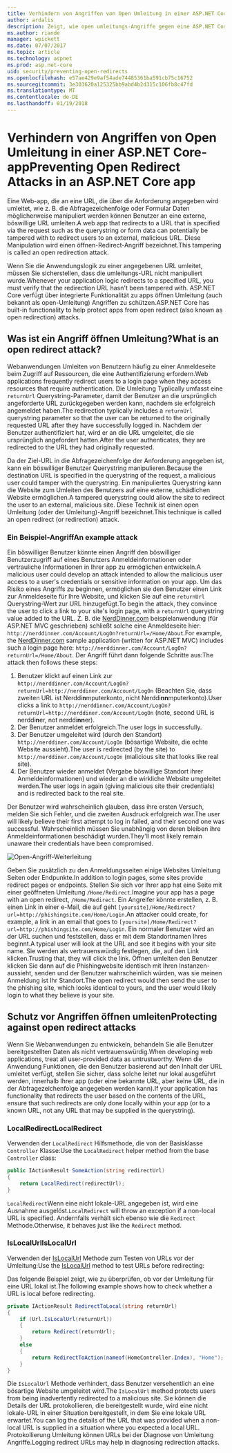 ```yaml
---
title: Verhindern von Angriffen von Open Umleitung in einer ASP.NET Core-app | Microsoft Docs
author: ardalis
description: Zeigt, wie open umleitungs-Angriffe gegen eine ASP.NET Core-app zu verhindern
ms.author: riande
manager: wpickett
ms.date: 07/07/2017
ms.topic: article
ms.technology: aspnet
ms.prod: asp.net-core
uid: security/preventing-open-redirects
ms.openlocfilehash: e57ae429e9af54ade74485361ba591cb75c16752
ms.sourcegitcommit: 3e303620a125325bb9abd4b2d315c106fb8c47fd
ms.translationtype: MT
ms.contentlocale: de-DE
ms.lasthandoff: 01/19/2018
---
```

# <a name="preventing-open-redirect-attacks-in-an-aspnet-core-app"></a><span data-ttu-id="5a006-103">Verhindern von Angriffen von Open Umleitung in einer ASP.NET Core-app</span><span class="sxs-lookup"><span data-stu-id="5a006-103">Preventing Open Redirect Attacks in an ASP.NET Core app</span></span>

<span data-ttu-id="5a006-104">Eine Web-app, die an eine URL, die über die Anforderung angegeben wird umleitet, wie z. B. die Abfragezeichenfolge oder Formular Daten möglicherweise manipuliert werden können Benutzer an eine externe, böswillige URL umleiten.</span><span class="sxs-lookup"><span data-stu-id="5a006-104">A web app that redirects to a URL that is specified via the request such as the querystring or form data can potentially be tampered with to redirect users to an external, malicious URL.</span></span> <span data-ttu-id="5a006-105">Diese Manipulation wird einen öffnen-Redirect-Angriff bezeichnet.</span><span class="sxs-lookup"><span data-stu-id="5a006-105">This tampering is called an open redirection attack.</span></span>

<span data-ttu-id="5a006-106">Wenn Sie die Anwendungslogik zu einer angegebenen URL umleitet, müssen Sie sicherstellen, dass die umleitungs-URL nicht manipuliert wurde.</span><span class="sxs-lookup"><span data-stu-id="5a006-106">Whenever your application logic redirects to a specified URL, you must verify that the redirection URL hasn't been tampered with.</span></span> <span data-ttu-id="5a006-107">ASP.NET Core verfügt über integrierte Funktionalität zu apps öffnen Umleitung (auch bekannt als open-Umleitung) Angriffen zu schützen.</span><span class="sxs-lookup"><span data-stu-id="5a006-107">ASP.NET Core has built-in functionality to help protect apps from open redirect (also known as open redirection) attacks.</span></span>

## <a name="what-is-an-open-redirect-attack"></a><span data-ttu-id="5a006-108">Was ist ein Angriff öffnen Umleitung?</span><span class="sxs-lookup"><span data-stu-id="5a006-108">What is an open redirect attack?</span></span>

<span data-ttu-id="5a006-109">Webanwendungen Umleiten von Benutzern häufig zu einer Anmeldeseite beim Zugriff auf Ressourcen, die eine Authentifizierung erfordern.</span><span class="sxs-lookup"><span data-stu-id="5a006-109">Web applications frequently redirect users to a login page when they access resources that require authentication.</span></span> <span data-ttu-id="5a006-110">Die Umleitung Typlically umfasst eine `returnUrl` Querystring-Parameter, damit der Benutzer an die ursprünglich angeforderte URL zurückgegeben werden kann, nachdem sie erfolgreich angemeldet haben.</span><span class="sxs-lookup"><span data-stu-id="5a006-110">The redirection typlically includes a `returnUrl` querystring parameter so that the user can be returned to the originally requested URL after they have successfully logged in.</span></span> <span data-ttu-id="5a006-111">Nachdem der Benutzer authentifiziert hat, wird er an die URL umgeleitet, die sie ursprünglich angefordert hatten.</span><span class="sxs-lookup"><span data-stu-id="5a006-111">After the user authenticates, they are redirected to the URL they had originally requested.</span></span>

<span data-ttu-id="5a006-112">Da der Ziel-URL in die Abfragezeichenfolge der Anforderung angegeben ist, kann ein böswilliger Benutzer Querystring manipulieren.</span><span class="sxs-lookup"><span data-stu-id="5a006-112">Because the destination URL is specified in the querystring of the request, a malicious user could tamper with the querystring.</span></span> <span data-ttu-id="5a006-113">Ein manipuliertes Querystring kann die Website zum Umleiten des Benutzers auf eine externe, schädlichen Website ermöglichen.</span><span class="sxs-lookup"><span data-stu-id="5a006-113">A tampered querystring could allow the site to redirect the user to an external, malicious site.</span></span> <span data-ttu-id="5a006-114">Diese Technik ist einen open Umleitung (oder der Umleitung)-Angriff bezeichnet.</span><span class="sxs-lookup"><span data-stu-id="5a006-114">This technique is called an open redirect (or redirection) attack.</span></span>

### <a name="an-example-attack"></a><span data-ttu-id="5a006-115">Ein Beispiel-Angriff</span><span class="sxs-lookup"><span data-stu-id="5a006-115">An example attack</span></span>

<span data-ttu-id="5a006-116">Ein böswilliger Benutzer könnte einen Angriff den böswilliger Benutzerzugriff auf eines Benutzers Anmeldeinformationen oder vertrauliche Informationen in Ihrer app zu ermöglichen entwickeln.</span><span class="sxs-lookup"><span data-stu-id="5a006-116">A malicious user could develop an attack intended to allow the malicious user access to a user's credentials or sensitive information on your app.</span></span> <span data-ttu-id="5a006-117">Um das Risiko eines Angriffs zu beginnen, ermöglichen sie den Benutzer einen Link zur Anmeldeseite für Ihre Website, und klicken Sie auf eine `returnUrl` Querystring-Wert zur URL hinzugefügt.</span><span class="sxs-lookup"><span data-stu-id="5a006-117">To begin the attack, they convince the user to click a link to your site's login page, with a `returnUrl` querystring value added to the URL.</span></span> <span data-ttu-id="5a006-118">Z. B. die [NerdDinner.com](http://nerddinner.com) beispielanwendung (für ASP.NET MVC geschrieben) schließt solche eine Anmeldeseite hier: ``http://nerddinner.com/Account/LogOn?returnUrl=/Home/About``.</span><span class="sxs-lookup"><span data-stu-id="5a006-118">For example, the [NerdDinner.com](http://nerddinner.com) sample application (written for ASP.NET MVC) includes such a login page here: ``http://nerddinner.com/Account/LogOn?returnUrl=/Home/About``.</span></span> <span data-ttu-id="5a006-119">Der Angriff führt dann folgende Schritte aus:</span><span class="sxs-lookup"><span data-stu-id="5a006-119">The attack then follows these steps:</span></span>

1. <span data-ttu-id="5a006-120">Benutzer klickt auf einen Link zur ``http://nerddinner.com/Account/LogOn?returnUrl=http://nerddiner.com/Account/LogOn`` (Beachten Sie, dass zweiten URL ist Nerddi**n**mputerkonto, nicht Nerddi**nn**mputerkonto).</span><span class="sxs-lookup"><span data-stu-id="5a006-120">User clicks a link to ``http://nerddinner.com/Account/LogOn?returnUrl=http://nerddiner.com/Account/LogOn`` (note, second URL is nerddi**n**er, not nerddi**nn**er).</span></span>
2. <span data-ttu-id="5a006-121">Der Benutzer anmeldet erfolgreich.</span><span class="sxs-lookup"><span data-stu-id="5a006-121">The user logs in successfully.</span></span>
3. <span data-ttu-id="5a006-122">Der Benutzer umgeleitet wird (durch den Standort) ``http://nerddiner.com/Account/LogOn`` (bösartige Website, die echte Website aussieht).</span><span class="sxs-lookup"><span data-stu-id="5a006-122">The user is redirected (by the site) to ``http://nerddiner.com/Account/LogOn`` (malicious site that looks like real site).</span></span>
4. <span data-ttu-id="5a006-123">Der Benutzer wieder anmeldet (Vergabe böswillige Standort ihrer Anmeldeinformationen) und wieder an die wirkliche Website umgeleitet werden.</span><span class="sxs-lookup"><span data-stu-id="5a006-123">The user logs in again (giving malicious site their credentials) and is redirected back to the real site.</span></span>

<span data-ttu-id="5a006-124">Der Benutzer wird wahrscheinlich glauben, dass ihre ersten Versuch, melden Sie sich Fehler, und die zweiten Ausdruck erfolgreich war.</span><span class="sxs-lookup"><span data-stu-id="5a006-124">The user will likely believe their first attempt to log in failed, and their second one was successful.</span></span> <span data-ttu-id="5a006-125">Wahrscheinlich müssen Sie unabhängig von deren bleiben ihre Anmeldeinformationen beschädigt wurden.</span><span class="sxs-lookup"><span data-stu-id="5a006-125">They'll most likely remain unaware their credentials have been compromised.</span></span>

![Open-Angriff-Weiterleitung](preventing-open-redirects/_static/open-redirection-attack-process.png)

<span data-ttu-id="5a006-127">Geben Sie zusätzlich zu den Anmeldungsseiten einige Websites Umleitung Seiten oder Endpunkte.</span><span class="sxs-lookup"><span data-stu-id="5a006-127">In addition to login pages, some sites provide redirect pages or endpoints.</span></span> <span data-ttu-id="5a006-128">Stellen Sie sich vor Ihrer app hat eine Seite mit einer geöffneten Umleitung ``/Home/Redirect``.</span><span class="sxs-lookup"><span data-stu-id="5a006-128">Imagine your app has a page with an open redirect, ``/Home/Redirect``.</span></span> <span data-ttu-id="5a006-129">Ein Angreifer könnte erstellen, z. B. einen Link in einer e-Mail, die auf geht ``[yoursite]/Home/Redirect?url=http://phishingsite.com/Home/Login``.</span><span class="sxs-lookup"><span data-stu-id="5a006-129">An attacker could create, for example, a link in an email that goes to ``[yoursite]/Home/Redirect?url=http://phishingsite.com/Home/Login``.</span></span> <span data-ttu-id="5a006-130">Ein normaler Benutzer wird an der URL suchen und feststellen, dass er mit dem Standortnamen Ihres beginnt.</span><span class="sxs-lookup"><span data-stu-id="5a006-130">A typical user will look at the URL and see it begins with your site name.</span></span> <span data-ttu-id="5a006-131">Sie werden als vertrauenswürdig festlegen, die, auf den Link klicken.</span><span class="sxs-lookup"><span data-stu-id="5a006-131">Trusting that, they will click the link.</span></span> <span data-ttu-id="5a006-132">Öffnen umleiten den Benutzer klicken Sie dann auf die Phishingwebsite identisch mit Ihren Instanzen-aussieht, senden und der Benutzer wahrscheinlich würden, was sie meinen Anmeldung ist Ihr Standort.</span><span class="sxs-lookup"><span data-stu-id="5a006-132">The open redirect would then send the user to the phishing site, which looks identical to yours, and the user would likely login to what they believe is your site.</span></span>

## <a name="protecting-against-open-redirect-attacks"></a><span data-ttu-id="5a006-133">Schutz vor Angriffen öffnen umleiten</span><span class="sxs-lookup"><span data-stu-id="5a006-133">Protecting against open redirect attacks</span></span>

<span data-ttu-id="5a006-134">Wenn Sie Webanwendungen zu entwickeln, behandeln Sie alle Benutzer bereitgestellten Daten als nicht vertrauenswürdig.</span><span class="sxs-lookup"><span data-stu-id="5a006-134">When developing web applications, treat all user-provided data as untrustworthy.</span></span> <span data-ttu-id="5a006-135">Wenn die Anwendung Funktionen, die den Benutzer basierend auf den Inhalt der URL umleitet verfügt, stellen Sie sicher, dass solche leitet nur lokal ausgeführt werden, innerhalb Ihrer app (oder eine bekannte URL, aber keine URL, die in der Abfragezeichenfolge angegeben werden kann).</span><span class="sxs-lookup"><span data-stu-id="5a006-135">If your application has functionality that redirects the user based on the contents of the URL,  ensure that such redirects are only done locally within your app (or to a known URL, not any URL that may be supplied in the querystring).</span></span>

### <a name="localredirect"></a><span data-ttu-id="5a006-136">LocalRedirect</span><span class="sxs-lookup"><span data-stu-id="5a006-136">LocalRedirect</span></span>

<span data-ttu-id="5a006-137">Verwenden der ``LocalRedirect`` Hilfsmethode, die von der Basisklasse `Controller` Klasse:</span><span class="sxs-lookup"><span data-stu-id="5a006-137">Use the ``LocalRedirect`` helper method from the base `Controller` class:</span></span>

```csharp
public IActionResult SomeAction(string redirectUrl)
{
    return LocalRedirect(redirectUrl);
}
```

<span data-ttu-id="5a006-138">``LocalRedirect``Wenn eine nicht lokale-URL angegeben ist, wird eine Ausnahme ausgelöst.</span><span class="sxs-lookup"><span data-stu-id="5a006-138">``LocalRedirect`` will throw an exception if a non-local URL is specified.</span></span> <span data-ttu-id="5a006-139">Andernfalls verhält sich ebenso wie die ``Redirect`` Methode.</span><span class="sxs-lookup"><span data-stu-id="5a006-139">Otherwise, it behaves just like the ``Redirect`` method.</span></span>

### <a name="islocalurl"></a><span data-ttu-id="5a006-140">IsLocalUrl</span><span class="sxs-lookup"><span data-stu-id="5a006-140">IsLocalUrl</span></span>

<span data-ttu-id="5a006-141">Verwenden der [IsLocalUrl](https://docs.microsoft.com/aspnet/core/api/microsoft.aspnetcore.mvc.iurlhelper#Microsoft_AspNetCore_Mvc_IUrlHelper_IsLocalUrl_System_String_) Methode zum Testen von URLs vor der Umleitung:</span><span class="sxs-lookup"><span data-stu-id="5a006-141">Use the [IsLocalUrl](https://docs.microsoft.com/aspnet/core/api/microsoft.aspnetcore.mvc.iurlhelper#Microsoft_AspNetCore_Mvc_IUrlHelper_IsLocalUrl_System_String_) method to test URLs before redirecting:</span></span>

<span data-ttu-id="5a006-142">Das folgende Beispiel zeigt, wie zu überprüfen, ob vor der Umleitung für eine URL lokal ist.</span><span class="sxs-lookup"><span data-stu-id="5a006-142">The following example shows how to check whether a URL is local before redirecting.</span></span>

```csharp
private IActionResult RedirectToLocal(string returnUrl)
{
    if (Url.IsLocalUrl(returnUrl))
    {
        return Redirect(returnUrl);
    }
    else
    {
        return RedirectToAction(nameof(HomeController.Index), "Home");
    }
}
```

<span data-ttu-id="5a006-143">Die `IsLocalUrl` Methode verhindert, dass Benutzer versehentlich an eine bösartige Website umgeleitet wird.</span><span class="sxs-lookup"><span data-stu-id="5a006-143">The `IsLocalUrl` method protects users from being inadvertently redirected to a malicious site.</span></span> <span data-ttu-id="5a006-144">Sie können die Details der URL protokollieren, die bereitgestellt wurde, wird eine nicht lokale-URL in einer Situation bereitgestellt, in dem Sie eine lokale URL erwartet.</span><span class="sxs-lookup"><span data-stu-id="5a006-144">You can log the details of the URL that was provided when a non-local URL is supplied in a situation where you expected a local URL.</span></span> <span data-ttu-id="5a006-145">Protokollierung Umleitung können URLs bei der Diagnose von Umleitung Angriffe.</span><span class="sxs-lookup"><span data-stu-id="5a006-145">Logging redirect URLs may help in diagnosing redirection attacks.</span></span>
